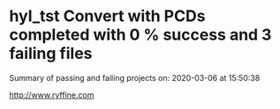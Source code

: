 # hyl_tst Convert with PCDs completed with 0 % success and 3 failing files

Summary of passing and failing projects on: 2020-03-06 at 15:50:38

http://www.ryffine.com
